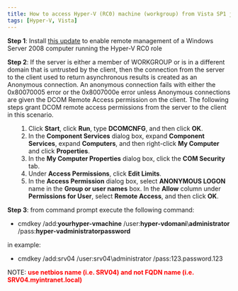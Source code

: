 ```yaml
---
title: How to access Hyper-V (RC0) machine (workgroup) from Vista SP1 joined to a domain
tags: [Hyper-V, Vista]
---
```

<p><strong>Step 1</strong>: Install <a href="http://www.microsoft.com/downloads/details.aspx?FamilyId=BC3D09CC-3752-4934-B84C-905E78BE50A1&amp;displaylang=en" target="_blank">this update</a> to enable remote management of a Windows Server 2008 computer running the Hyper-V RC0 role</p>  <p><strong>Step 2</strong>: If the server is either a member of WORKGROUP or is in a different domain that is untrusted by the client, then the connection from the server to the client used to return asynchronous results is created as an Anonymous connection. An anonymous connection fails with either the 0x80070005 error or the 0x8007000e error unless Anonymous connections are given the DCOM Remote Access permission on the client. The following steps grant DCOM remote access permissions from the server to the client in this scenario.</p>  <ol>   <ol>     <li>Click <b>Start</b>, click <b>Run</b>, type <b>DCOMCNFG</b>, and then click <b>OK</b>. </li>      <li>In the <b>Component Services</b> dialog box, expand <b>Component Services</b>, expand <b>Computers</b>, and then right-click <b>My Computer</b> and click <b>Properties</b>. </li>      <li>In the <b>My Computer Properties</b> dialog box, click the <b>COM Security</b> tab. </li>      <li>Under <b>Access Permissions</b>, click <b>Edit Limits</b>. </li>      <li>In the <b>Access Permission</b> dialog box, select <b>ANONYMOUS LOGON</b> name in the <b>Group or user names</b> box. In the <b>Allow</b> column under <b>Permissions for User</b>, select <b>Remote Access</b>, and then click <b>OK</b>. </li>   </ol> </ol>  <p><strong>Step 3</strong>: from command prompt execute the following command:</p>  <ul>   <li>cmdkey /add:<strong>yourhyper-vmachine</strong> /user:<strong>hyper-vdomani</strong>\<strong>administrator</strong> /pass:<strong>hyper-vadministratorpassword</strong></li> </ul>  <p>in example:</p>  <ul>   <li>cmdkey /add:srv04 /user:srv04\administrator /pass:123.password.123</li> </ul> NOTE: <strong><font color="#ff0000">use netbios name (i.e. SRV04) and not FQDN name (i.e. SRV04.myintranet.local)</font></strong>
